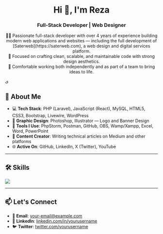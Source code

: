 <h1 align="center">Hi 👋, I'm Reza</h1>
<h3 align="center">Full-Stack Developer | Web Designer </h3>

<p align="center">
  👨‍💻 Passionate full-stack developer with over 4 years of experience building modern web applications and websites — including the full development
  of [Saterweb](https://saterweb.com), a web design and digital services platform.
<br>   
  🎯 Focused on crafting clean, scalable, and maintainable code with strong design aesthetics.<br>
  🤝 Comfortable working both independently and as part of a team to bring ideas to life. 
</p>
ی

## 🚀 About Me

- 💻 **Tech Stack**: PHP (Laravel), JavaScript (React), MySQL, HTML5, CSS3, Bootstrap, Livewire, WordPress  
- 🎨 **Graphic Design**: Photoshop, Illustrator — Logo and Banner Design  
- 🔧 **Tools I Use**: PhpStorm, Postman, GitHub, OBS, Wamp/Xampp, Excel, Word, PowerPoint  
- 📝 **Content Creator**: Writing technical articles on Medium and other platforms  
- 🌐 **Active On**: GitHub, LinkedIn, X (Twitter), YouTube  

---

## 🛠️ Skills

<p align="left">
  <a href="https://skillicons.dev">
    <img src="https://skillicons.dev/icons?i=php,laravel,react,js,html,css,bootstrap,mysql,wordpress,postman,figma,photoshop,illustrator" />
  </a>
</p>


---

## 📫 Let's Connect

- 📧 **Email**: your-email@example.com  
- 💼 **LinkedIn**: [linkedin.com/in/yourusername](https://linkedin.com/in/yourusername)  
- 🐦 **Twitter**: [twitter.com/yourusername](https://twitter.com/yourusername)

